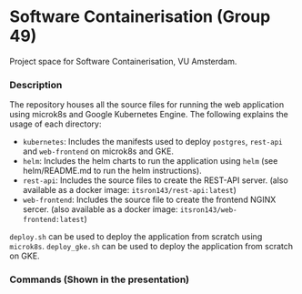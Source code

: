 # Software Containerisation (Group 49)

Project space for Software Containerisation, VU Amsterdam.

### Description

The repository houses all the source files for running the web application using microk8s and Google Kubernetes Engine. The following explains the usage of each directory:

- `kubernetes`: Includes the manifests used to deploy `postgres`, `rest-api` and `web-frontend` on microk8s and GKE.
- `helm`: Includes the helm charts to run the application using `helm` (see helm/README.md to run the helm instructions).
- `rest-api`: Includes the source files to create the REST-API server. (also available as a docker image: `itsron143/rest-api:latest`)
- `web-frontend`: Includes the source file to create the frontend NGINX sercer. (also available as a docker image: `itsron143/web-frontend:latest`)

`deploy.sh` can be used to deploy the application from scratch using `microk8s`.
`deploy_gke.sh` can be used to deploy the application from scratch on GKE.

### Commands (Shown in the presentation)
